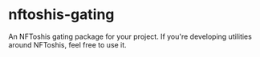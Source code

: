 # nftoshis-gating
An NFToshis gating package for your project. If you're developing utilities around NFToshis, feel free to use it.
